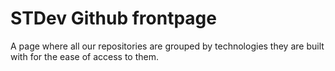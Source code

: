 STDev Github frontpage
==========

A page where all our repositories are grouped by technologies they are built with for the ease of access to them.
